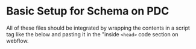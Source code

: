 # Basic Setup for Schema on PDC

All of these files should be integrated by wrapping the contents in a script tag like the below and pasting it in the "inside `<head>` code section on webflow.

<script type="application/ld+json"></script>
